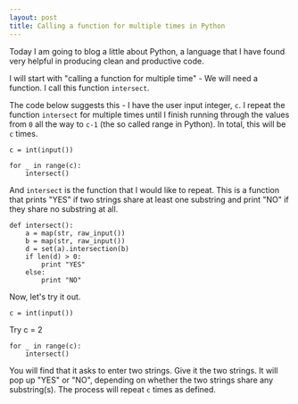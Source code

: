 ```yaml
---
layout: post
title: Calling a function for multiple times in Python
---
```


Today I am going to blog a little about Python, a language that I have found very helpful in producing clean and productive code.

I will start with "calling a function for multiple time" - We will need a function. I call this function `intersect`. 

The code below suggests this - I have the user input integer, `c`.  I repeat the function `intersect` for multiple times until I finish running through the values from `0` all the way to `c-1` (the so called range in Python).  In total, this will be `c` times.

    c = int(input())
    
    for _ in range(c):
        intersect()
        
And `intersect` is the function that I would like to repeat.  This is a function that prints "YES" if two strings share at least one substring and print "NO" if they share no substring at all.

    def intersect():
        a = map(str, raw_input())
        b = map(str, raw_input())
        d = set(a).intersection(b)
        if len(d) > 0:
            print "YES"
        else:
            print "NO"

Now, let's try it out. 

    c = int(input())

Try c = 2

    for _ in range(c):
        intersect()

You will find that it asks to enter two strings. Give it the two strings. It will pop up "YES" or "NO", depending on whether the two strings share any substring(s). The process will repeat `c` times as defined. 

